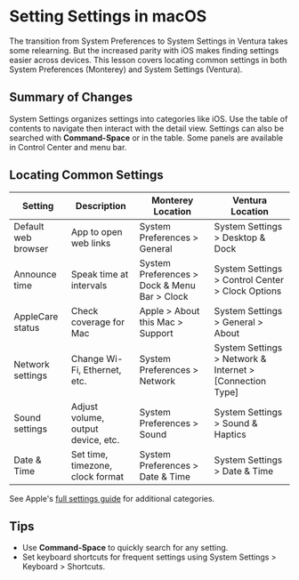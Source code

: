 # Setting Settings in macOS

The transition from System Preferences to System Settings in Ventura takes some relearning. But the increased parity with iOS makes finding settings easier across devices. This lesson covers locating common settings in both System Preferences (Monterey) and System Settings (Ventura).

## Summary of Changes

System Settings organizes settings into categories like iOS. Use the table of contents to navigate then interact with the detail view. Settings can also be searched with **Command-Space** or in the table. Some panels are available in Control Center and menu bar.  

## Locating Common Settings

| Setting             | Description                        | Monterey Location                            | Ventura Location                                         |
| ------------------- | ---------------------------------- | -------------------------------------------- | -------------------------------------------------------- |
| Default web browser | App to open web links              | System Preferences > General                 | System Settings > Desktop & Dock                         |
| Announce time       | Speak time at intervals            | System Preferences > Dock & Menu Bar > Clock | System Settings > Control Center > Clock Options         |
| AppleCare status    | Check coverage for Mac             | Apple > About this Mac > Support             | System Settings > General > About                        |
| Network settings    | Change Wi-Fi, Ethernet, etc.       | System Preferences > Network                 | System Settings > Network & Internet > [Connection Type] |
| Sound settings      | Adjust volume, output device, etc. | System Preferences > Sound                   | System Settings > Sound & Haptics                        |
| Date & Time         | Set time, timezone, clock format   | System Preferences > Date & Time             | System Settings > Date & Time                            |

See Apple's [full settings guide](https://support.apple.com/en-gb/guide/system-settings/welcome/mac) for additional categories.

## Tips

- Use **Command-Space** to quickly search for any setting.
- Set keyboard shortcuts for frequent settings using System Settings > Keyboard > Shortcuts.
